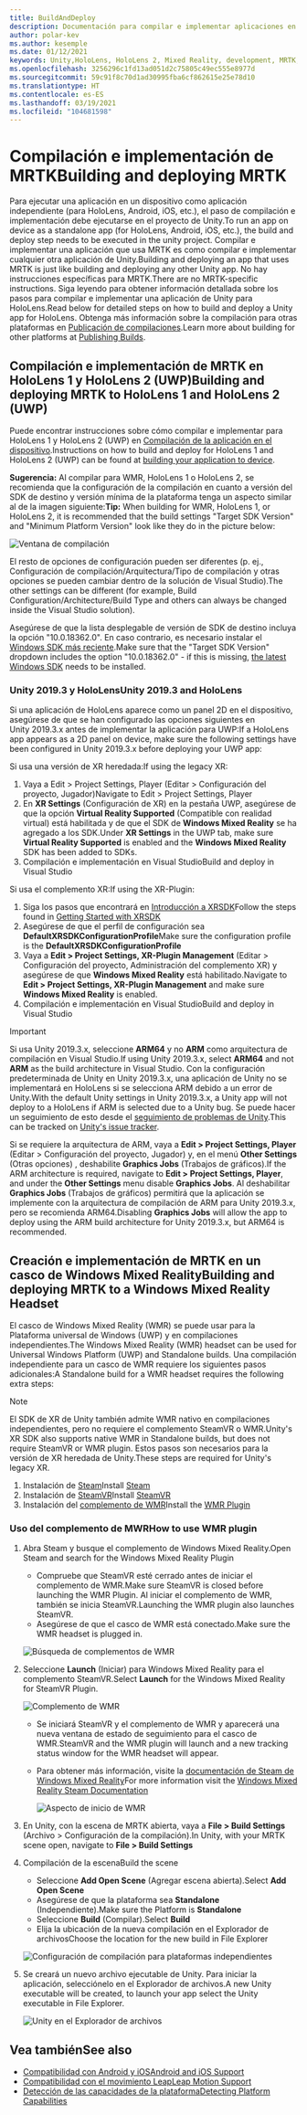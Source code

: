 ```yaml
---
title: BuildAndDeploy
description: Documentación para compilar e implementar aplicaciones en varios dispositivos.
author: polar-kev
ms.author: kesemple
ms.date: 01/12/2021
keywords: Unity,HoloLens, HoloLens 2, Mixed Reality, development, MRTK, Visual Studio, Android, IOS
ms.openlocfilehash: 3256296c1fd13ad051d2c75805c49ec555e8977d
ms.sourcegitcommit: 59c91f8c70d1ad30995fba6cf862615e25e78d10
ms.translationtype: HT
ms.contentlocale: es-ES
ms.lasthandoff: 03/19/2021
ms.locfileid: "104681598"
---
```

# <a name="building-and-deploying-mrtk"></a><span data-ttu-id="9724a-104">Compilación e implementación de MRTK</span><span class="sxs-lookup"><span data-stu-id="9724a-104">Building and deploying MRTK</span></span>

<span data-ttu-id="9724a-105">Para ejecutar una aplicación en un dispositivo como aplicación independiente (para HoloLens, Android, iOS, etc.), el paso de compilación e implementación debe ejecutarse en el proyecto de Unity.</span><span class="sxs-lookup"><span data-stu-id="9724a-105">To run an app on device as a standalone app (for HoloLens, Android, iOS, etc.), the build and deploy step needs to be executed in the unity project.</span></span> <span data-ttu-id="9724a-106">Compilar e implementar una aplicación que usa MRTK es como compilar e implementar cualquier otra aplicación de Unity.</span><span class="sxs-lookup"><span data-stu-id="9724a-106">Building and deploying an app that uses MRTK is just like building and deploying any other Unity app.</span></span> <span data-ttu-id="9724a-107">No hay instrucciones específicas para MRTK.</span><span class="sxs-lookup"><span data-stu-id="9724a-107">There are no MRTK-specific instructions.</span></span> <span data-ttu-id="9724a-108">Siga leyendo para obtener información detallada sobre los pasos para compilar e implementar una aplicación de Unity para HoloLens.</span><span class="sxs-lookup"><span data-stu-id="9724a-108">Read below for detailed steps on how to build and deploy a Unity app for HoloLens.</span></span>  <span data-ttu-id="9724a-109">Obtenga más información sobre la compilación para otras plataformas en [Publicación de compilaciones](https://docs.unity3d.com/Manual/PublishingBuilds.html).</span><span class="sxs-lookup"><span data-stu-id="9724a-109">Learn more about building for other platforms at [Publishing Builds](https://docs.unity3d.com/Manual/PublishingBuilds.html).</span></span>

## <a name="building-and-deploying-mrtk-to-hololens-1-and-hololens-2-uwp"></a><span data-ttu-id="9724a-110">Compilación e implementación de MRTK en HoloLens 1 y HoloLens 2 (UWP)</span><span class="sxs-lookup"><span data-stu-id="9724a-110">Building and deploying MRTK to HoloLens 1 and HoloLens 2 (UWP)</span></span>

<span data-ttu-id="9724a-111">Puede encontrar instrucciones sobre cómo compilar e implementar para HoloLens 1 y HoloLens 2 (UWP) en [Compilación de la aplicación en el dispositivo](https://docs.microsoft.com/windows/mixed-reality/mrlearning-base-ch1#build-your-application-to-your-device).</span><span class="sxs-lookup"><span data-stu-id="9724a-111">Instructions on how to build and deploy for HoloLens 1 and HoloLens 2 (UWP) can be found at [building your application to device](https://docs.microsoft.com/windows/mixed-reality/mrlearning-base-ch1#build-your-application-to-your-device).</span></span>

<span data-ttu-id="9724a-112">**Sugerencia:** Al compilar para WMR, HoloLens 1 o HoloLens 2, se recomienda que la configuración de la compilación en cuanto a versión del SDK de destino y versión mínima de la plataforma tenga un aspecto similar al de la imagen siguiente:</span><span class="sxs-lookup"><span data-stu-id="9724a-112">**Tip:** When building for WMR, HoloLens 1, or HoloLens 2, it is recommended that the build settings "Target SDK Version" and "Minimum Platform Version" look like they do in the picture below:</span></span>

![Ventana de compilación](../features/images/getting-started/BuildWindow.png)

<span data-ttu-id="9724a-114">El resto de opciones de configuración pueden ser diferentes (p. ej., Configuración de compilación/Arquitectura/Tipo de compilación y otras opciones se pueden cambiar dentro de la solución de Visual Studio).</span><span class="sxs-lookup"><span data-stu-id="9724a-114">The other settings can be different (for example, Build Configuration/Architecture/Build Type and others can always be changed inside the Visual Studio solution).</span></span>

<span data-ttu-id="9724a-115">Asegúrese de que la lista desplegable de versión de SDK de destino incluya la opción "10.0.18362.0". En caso contrario, es necesario instalar el [Windows SDK más reciente](https://developer.microsoft.com/windows/downloads/windows-10-sdk).</span><span class="sxs-lookup"><span data-stu-id="9724a-115">Make sure that the "Target SDK Version" dropdown includes the option "10.0.18362.0" - if this is missing, [the latest Windows SDK](https://developer.microsoft.com/windows/downloads/windows-10-sdk) needs to be installed.</span></span>

### <a name="unity-20193-and-hololens"></a><span data-ttu-id="9724a-116">Unity 2019.3 y HoloLens</span><span class="sxs-lookup"><span data-stu-id="9724a-116">Unity 2019.3 and HoloLens</span></span>

<span data-ttu-id="9724a-117">Si una aplicación de HoloLens aparece como un panel 2D en el dispositivo, asegúrese de que se han configurado las opciones siguientes en Unity 2019.3.x antes de implementar la aplicación para UWP:</span><span class="sxs-lookup"><span data-stu-id="9724a-117">If a HoloLens app appears as a 2D panel on device, make sure the following settings have been configured in Unity 2019.3.x before deploying your UWP app:</span></span>

<span data-ttu-id="9724a-118">Si usa una versión de XR heredada:</span><span class="sxs-lookup"><span data-stu-id="9724a-118">If using the legacy XR:</span></span>

1. <span data-ttu-id="9724a-119">Vaya a Edit > Project Settings, Player (Editar > Configuración del proyecto, Jugador)</span><span class="sxs-lookup"><span data-stu-id="9724a-119">Navigate to Edit > Project Settings, Player</span></span>
1. <span data-ttu-id="9724a-120">En **XR Settings** (Configuración de XR) en la pestaña UWP, asegúrese de que la opción **Virtual Reality Supported** (Compatible con realidad virtual) está habilitada y de que el SDK de **Windows Mixed Reality** se ha agregado a los SDK.</span><span class="sxs-lookup"><span data-stu-id="9724a-120">Under **XR Settings** in the UWP tab, make sure **Virtual Reality Supported** is enabled and the **Windows Mixed Reality** SDK has been added to SDKs.</span></span>
1. <span data-ttu-id="9724a-121">Compilación e implementación en Visual Studio</span><span class="sxs-lookup"><span data-stu-id="9724a-121">Build and deploy in Visual Studio</span></span>

<span data-ttu-id="9724a-122">Si usa el complemento XR:</span><span class="sxs-lookup"><span data-stu-id="9724a-122">If using the XR-Plugin:</span></span>

1. <span data-ttu-id="9724a-123">Siga los pasos que encontrará en [Introducción a XRSDK](../configuration/GettingStartedWithMRTKAndXRSDK.md)</span><span class="sxs-lookup"><span data-stu-id="9724a-123">Follow the steps found in [Getting Started with XRSDK](../configuration/GettingStartedWithMRTKAndXRSDK.md)</span></span>
1. <span data-ttu-id="9724a-124">Asegúrese de que el perfil de configuración sea **DefaultXRSDKConfigurationProfile**</span><span class="sxs-lookup"><span data-stu-id="9724a-124">Make sure the configuration profile is the **DefaultXRSDKConfigurationProfile**</span></span>
1. <span data-ttu-id="9724a-125">Vaya a **Edit > Project Settings, XR-Plugin Management** (Editar > Configuración del proyecto, Administración del complemento XR) y asegúrese de que **Windows Mixed Reality** está habilitado.</span><span class="sxs-lookup"><span data-stu-id="9724a-125">Navigate to **Edit > Project Settings, XR-Plugin Management** and make sure **Windows Mixed Reality** is enabled.</span></span>
1. <span data-ttu-id="9724a-126">Compilación e implementación en Visual Studio</span><span class="sxs-lookup"><span data-stu-id="9724a-126">Build and deploy in Visual Studio</span></span>

>[!IMPORTANT]
> <span data-ttu-id="9724a-127">Si usa Unity 2019.3.x, seleccione **ARM64** y no **ARM** como arquitectura de compilación en Visual Studio.</span><span class="sxs-lookup"><span data-stu-id="9724a-127">If using Unity 2019.3.x, select **ARM64** and not **ARM** as the build architecture in Visual Studio.</span></span> <span data-ttu-id="9724a-128">Con la configuración predeterminada de Unity en Unity 2019.3.x, una aplicación de Unity no se implementará en HoloLens si se selecciona ARM debido a un error de Unity.</span><span class="sxs-lookup"><span data-stu-id="9724a-128">With the default Unity settings in Unity 2019.3.x, a Unity app will not deploy to a HoloLens if ARM is selected due to a Unity bug.</span></span> <span data-ttu-id="9724a-129">Se puede hacer un seguimiento de esto desde el [seguimiento de problemas de Unity](https://issuetracker.unity3d.com/issues/enabling-graphics-jobs-in-2019-dot-3-x-results-in-a-crash-or-nothing-rendering-on-hololens-2).</span><span class="sxs-lookup"><span data-stu-id="9724a-129">This can be tracked on [Unity's issue tracker](https://issuetracker.unity3d.com/issues/enabling-graphics-jobs-in-2019-dot-3-x-results-in-a-crash-or-nothing-rendering-on-hololens-2).</span></span>
>
> <span data-ttu-id="9724a-130">Si se requiere la arquitectura de ARM, vaya a **Edit > Project Settings, Player** (Editar > Configuración del proyecto, Jugador) y, en el menú **Other Settings** (Otras opciones) , deshabilite **Graphics Jobs** (Trabajos de gráficos).</span><span class="sxs-lookup"><span data-stu-id="9724a-130">If the ARM architecture is required, navigate to **Edit > Project Settings, Player**, and under the **Other Settings** menu disable **Graphics Jobs**.</span></span> <span data-ttu-id="9724a-131">Al deshabilitar **Graphics Jobs** (Trabajos de gráficos) permitirá que la aplicación se implemente con la arquitectura de compilación de ARM para Unity 2019.3.x, pero se recomienda ARM64.</span><span class="sxs-lookup"><span data-stu-id="9724a-131">Disabling **Graphics Jobs** will allow the app to deploy using the ARM build architecture for Unity 2019.3.x, but ARM64 is recommended.</span></span>

## <a name="building-and-deploying-mrtk-to-a-windows-mixed-reality-headset"></a><span data-ttu-id="9724a-132">Creación e implementación de MRTK en un casco de Windows Mixed Reality</span><span class="sxs-lookup"><span data-stu-id="9724a-132">Building and deploying MRTK to a Windows Mixed Reality Headset</span></span>

<span data-ttu-id="9724a-133">El casco de Windows Mixed Reality (WMR) se puede usar para la Plataforma universal de Windows (UWP) y en compilaciones independientes.</span><span class="sxs-lookup"><span data-stu-id="9724a-133">The Windows Mixed Reality (WMR) headset can be used for Universal Windows Platform (UWP) and Standalone builds.</span></span>  <span data-ttu-id="9724a-134">Una compilación independiente para un casco de WMR requiere los siguientes pasos adicionales:</span><span class="sxs-lookup"><span data-stu-id="9724a-134">A Standalone build for a WMR headset requires the following extra steps:</span></span>

> [!NOTE]
> <span data-ttu-id="9724a-135">El SDK de XR de Unity también admite WMR nativo en compilaciones independientes, pero no requiere el complemento SteamVR o WMR.</span><span class="sxs-lookup"><span data-stu-id="9724a-135">Unity's XR SDK also supports native WMR in Standalone builds, but does not require SteamVR or WMR plugin.</span></span> <span data-ttu-id="9724a-136">Estos pasos son necesarios para la versión de XR heredada de Unity.</span><span class="sxs-lookup"><span data-stu-id="9724a-136">These steps are required for Unity's legacy XR.</span></span>

1. <span data-ttu-id="9724a-137">Instalación de [Steam](https://store.steampowered.com/about/)</span><span class="sxs-lookup"><span data-stu-id="9724a-137">Install [Steam](https://store.steampowered.com/about/)</span></span>
1. <span data-ttu-id="9724a-138">Instalación de [SteamVR](https://store.steampowered.com/app/250820/SteamVR/)</span><span class="sxs-lookup"><span data-stu-id="9724a-138">Install [SteamVR](https://store.steampowered.com/app/250820/SteamVR/)</span></span>
1. <span data-ttu-id="9724a-139">Instalación del [complemento de WMR](https://store.steampowered.com/app/719950/Windows_Mixed_Reality_for_SteamVR/)</span><span class="sxs-lookup"><span data-stu-id="9724a-139">Install the [WMR Plugin](https://store.steampowered.com/app/719950/Windows_Mixed_Reality_for_SteamVR/)</span></span>

### <a name="how-to-use-wmr-plugin"></a><span data-ttu-id="9724a-140">Uso del complemento de MWR</span><span class="sxs-lookup"><span data-stu-id="9724a-140">How to use WMR plugin</span></span>

1. <span data-ttu-id="9724a-141">Abra Steam y busque el complemento de Windows Mixed Reality.</span><span class="sxs-lookup"><span data-stu-id="9724a-141">Open Steam and search for the Windows Mixed Reality Plugin</span></span>
    - <span data-ttu-id="9724a-142">Compruebe que SteamVR esté cerrado antes de iniciar el complemento de WMR.</span><span class="sxs-lookup"><span data-stu-id="9724a-142">Make sure SteamVR is closed before launching the WMR Plugin.</span></span> <span data-ttu-id="9724a-143">Al iniciar el complemento de WMR, también se inicia SteamVR.</span><span class="sxs-lookup"><span data-stu-id="9724a-143">Launching the WMR plugin also launches SteamVR.</span></span>
    - <span data-ttu-id="9724a-144">Asegúrese de que el casco de WMR está conectado.</span><span class="sxs-lookup"><span data-stu-id="9724a-144">Make sure the WMR headset is plugged in.</span></span>

    ![Búsqueda de complementos de WMR](../features/images/build-deploy/wmr/SteamSearchWMRPlugin.png)

1. <span data-ttu-id="9724a-146">Seleccione **Launch** (Iniciar) para Windows Mixed Reality para el complemento SteamVR.</span><span class="sxs-lookup"><span data-stu-id="9724a-146">Select **Launch** for the Windows Mixed Reality for SteamVR Plugin.</span></span>

    ![Complemento de WMR](../features/images/build-deploy/wmr/WMRPlugin.png)

    - <span data-ttu-id="9724a-148">Se iniciará SteamVR y el complemento de WMR y aparecerá una nueva ventana de estado de seguimiento para el casco de WMR.</span><span class="sxs-lookup"><span data-stu-id="9724a-148">SteamVR and the WMR plugin will launch and a new tracking status window for the WMR headset will appear.</span></span>
    - <span data-ttu-id="9724a-149">Para obtener más información, visite la [documentación de Steam de Windows Mixed Reality](https://support.microsoft.com/help/4053622/windows-10-play-steamvr-games-in-windows-mixed-reality)</span><span class="sxs-lookup"><span data-stu-id="9724a-149">For more information visit the [Windows Mixed Reality Steam Documentation](https://support.microsoft.com/help/4053622/windows-10-play-steamvr-games-in-windows-mixed-reality)</span></span>

        ![Aspecto de inicio de WMR](../features/images/build-deploy/wmr/WMRPluginActive.png)

1. <span data-ttu-id="9724a-151">En Unity, con la escena de MRTK abierta, vaya a **File > Build Settings** (Archivo > Configuración de la compilación).</span><span class="sxs-lookup"><span data-stu-id="9724a-151">In Unity, with your MRTK scene open, navigate to **File > Build Settings**</span></span>

1. <span data-ttu-id="9724a-152">Compilación de la escena</span><span class="sxs-lookup"><span data-stu-id="9724a-152">Build the scene</span></span>
    - <span data-ttu-id="9724a-153">Seleccione **Add Open Scene** (Agregar escena abierta).</span><span class="sxs-lookup"><span data-stu-id="9724a-153">Select **Add Open Scene**</span></span>
    - <span data-ttu-id="9724a-154">Asegúrese de que la plataforma sea **Standalone** (Independiente).</span><span class="sxs-lookup"><span data-stu-id="9724a-154">Make sure the Platform is **Standalone**</span></span>
    - <span data-ttu-id="9724a-155">Seleccione **Build** (Compilar).</span><span class="sxs-lookup"><span data-stu-id="9724a-155">Select **Build**</span></span>
    - <span data-ttu-id="9724a-156">Elija la ubicación de la nueva compilación en el Explorador de archivos</span><span class="sxs-lookup"><span data-stu-id="9724a-156">Choose the location for the new build in File Explorer</span></span>

    ![Configuración de compilación para plataformas independientes](../features/images/build-deploy/wmr/BuildSettingsStandaloneUnity.png)

1. <span data-ttu-id="9724a-158">Se creará un nuevo archivo ejecutable de Unity. Para iniciar la aplicación, selecciónelo en el Explorador de archivos.</span><span class="sxs-lookup"><span data-stu-id="9724a-158">A new Unity executable will be created, to launch your app select the Unity executable in File Explorer.</span></span>

    ![Unity en el Explorador de archivos](../features/images/build-deploy/wmr/FileExplorerUnityExe.png)

## <a name="see-also"></a><span data-ttu-id="9724a-160">Vea también</span><span class="sxs-lookup"><span data-stu-id="9724a-160">See also</span></span>

- [<span data-ttu-id="9724a-161">Compatibilidad con Android y iOS</span><span class="sxs-lookup"><span data-stu-id="9724a-161">Android and iOS Support</span></span>](../features/cross-platform/UsingARFoundation.md)
- [<span data-ttu-id="9724a-162">Compatibilidad con el movimiento Leap</span><span class="sxs-lookup"><span data-stu-id="9724a-162">Leap Motion Support</span></span>](../features/cross-platform/LeapMotionMRTK.md)
- [<span data-ttu-id="9724a-163">Detección de las capacidades de la plataforma</span><span class="sxs-lookup"><span data-stu-id="9724a-163">Detecting Platform Capabilities</span></span>](../features/cross-platform/DetectingPlatformCapabilities.md)
